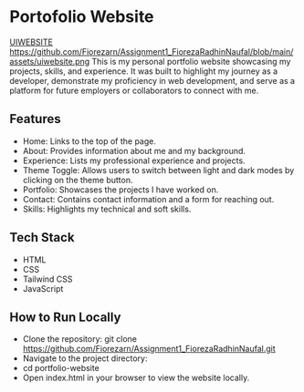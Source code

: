 # Portofolio Website
[UIWEBSITE](https://github.com/Fiorezarn/Assignment1_FiorezaRadhinNaufal/blob/main/assets/uiwebsite.png)
https://github.com/Fiorezarn/Assignment1_FiorezaRadhinNaufal/blob/main/assets/uiwebsite.png
This is my personal portfolio website showcasing my projects, skills, and experience. It was built to highlight my journey as a developer, demonstrate my proficiency in web development, and serve as a platform for future employers or collaborators to connect with me.

## Features

- Home: Links to the top of the page.
- About: Provides information about me and my background.
- Experience: Lists my professional experience and projects.
- Theme Toggle: Allows users to switch between light and dark modes by clicking on the theme button.
- Portfolio: Showcases the projects I have worked on.
- Contact: Contains contact information and a form for reaching out.
- Skills: Highlights my technical and soft skills.

## Tech Stack

- HTML
- CSS
- Tailwind CSS
- JavaScript

## How to Run Locally

- Clone the repository: git clone https://github.com/Fiorezarn/Assignment1_FiorezaRadhinNaufal.git
- Navigate to the project directory:
- cd portfolio-website
- Open index.html in your browser to view the website locally.
